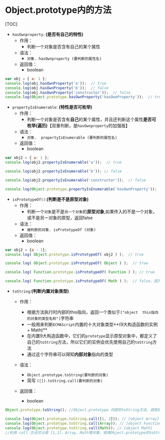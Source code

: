 # Object.prototype内的方法
[TOC]
- `hasOwnproperty`:  **(是否有自己的特性)**
  - 作用：
    - 判断一个对象是否含有自己的某个属性
  - 语法：
    - `对象. hasOwnproperty (要判断的属性名)`
  - 返回值：
    - boolean

```javascript
var obj = { a: 1 };
console.log(obj.hasOwnProperty('a'));  // true
console.log(obj.hasOwnProperty('b'));  // false
console.log(obj.hasOwnProperty('constructor'));  // false
console.log(Object.prototype.hasOwnProperty('hasOwnProperty'));  // true
```

- `propertyIsEnumerable`: **(特性是否可枚举)**
  - 作用：
    - 判断一个对象是否含有**自己**的某个属性，并且还判断这个属性**是否可枚举(遍历)**【双重判断，是`hasOwnproperty`的加强版】
  - 语法：
    - `对象.  propertyIsEnumerable (要判断的属性名)`
  - 返回值：
    - boolean

```javascript
var obj2 = { a: 1 };
console.log(obj2.propertyIsEnumerable('a'));  // true

console.log(obj2.propertyIsEnumerable('b')); // false

console.log(obj2.propertyIsEnumerable('constructor'));  // false

console.log(Object.prototype.propertyIsEnumerable('hasOwnProperty'));  // false
```

- `isPrototypeOf()`:**(判断是不是原型对象)**
  - 作用：
    - 判断一个`对象`是不是`另一个对象`的**原型对象**,如果传入的不是一个对象，或不是另一对象的原型，返回false
  - 语法：
    - `被判断的对象. isPrototypeOf (对象)`
  - 返回值：
    - boolean

```javascript
var obj2 = {a : 1};
console.log( Object.prototype.isPrototypeOf( obj2 ) );  // true

console.log( Object.prototype.isPrototypeOf( Object ) );  // true

console.log( Function.prototype.isPrototypeOf( Function ) ); // true

console.log( Function.prototype.isPrototypeOf( Math ) );  // false，因为Math只继承Object.prototype
```

- `toString`:**(判断内置对象类型)**
  - 作用：
    - 根据方法执行时内部的this指向，返回一个类似于`["object  this指向的对象的类型名称"]`字符串
    - 一般用来判断`ECMAScript`内置的十大对象类型**(9大构造函数的实例 + Math)**
    - 在内置9大构造函数中，它们的`prototype`显示原型对象中，都定义了自己的`toString`方法，所以它们的实例会优先使用自己的`toString`方法
    - 通过这个字符串可以得知**内部对象**指向的类型

  - 语法：
    - `Object.prototype.toString(要判断的对象)`
    - 简写 `([]).toString.call(要判断的对象)`
  - 返回值：
    - boolean
```javascript
Object.prototype.toString(); //Object.prototype 内部的toString方法，调用后返回字符串 '[object Object]'

console.log(Object.prototype.toString.call([1, 2])); // [object Array]
console.log(Object.prototype.toString.call(Array)); // [object Function]
console.log(Object.prototype.toString.call(Math)); // [object Math]
//利用 call 方法可以使 [1,2]、Array、Math等对象，使用Object.prototype的toString方法，来查看自己所属的类型
```